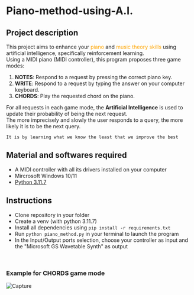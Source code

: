 # Piano-method-using-A.I.

## Project description

This project aims to enhance your <span style="color:orange" > piano </span> and <span style="color:orange" > music theory skills </span> using artificial intelligence, specifically reinforcement learning. <br>
Using a MIDI piano (MIDI controller), this program proposes three game modes:<br>

1. **NOTES**: Respond to a request by pressing the correct piano key.
2. **WRITE**: Respond to a request by typing the answer on your computer keyboard.
3. **CHORDS**: Play the requested chord on the piano.

For all requests in each game mode, the __Artificial Intelligence__ is used to update their probability of being the next request. <br> 
The more imprecisely and slowly the user responds to a query, the more likely it is to be the next query.

````
It is by learning what we know the least that we improve the best
````


## Material and softwares required 

- A MIDI controller with all its drivers installed on your computer 
- Mircrosoft Windows 10/11 
- [Python 3.11.7](https://www.python.org/downloads/release/python-3117/)


## Instructions 

- Clone repository in your folder 
- Create a venv (with python 3.11.7) 
- Install all dependencies using ```` pip install -r requirements.txt ````
- Run ```` python piano_method.py ```` in your terminal to launch the program 
- In the Input/Output ports selection, choose your controller as input and the "Microsoft GS Wavetable Synth" as output
<br>


### Example for CHORDS game mode  

![Capture](https://github.com/LouisEti/Piano-method-using-AI/assets/111647076/54ba12d5-02e3-4d61-a840-1010bccfb479)